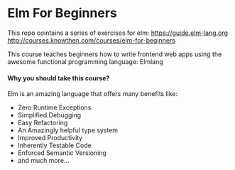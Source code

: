 # Elm For Beginners
This repo cointains a series of exercises for elm: 
https://guide.elm-lang.org 
http://courses.knowthen.com/courses/elm-for-beginners

This course teaches beginners how to write frontend web apps using the awesome functional programming language: Elmlang

#### Why you should take this course?

Elm is an amazing language that offers many benefits like:

* Zero Runtime Exceptions
* Simplified Debugging
* Easy Refactoring
* An Amazingly helpful type system
* Improved Productivity
* Inherently Testable Code
* Enforced Semantic Versioning
* and much more...
